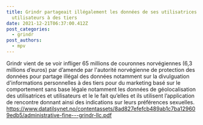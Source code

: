 ```yaml
---
title: Grindr partageait illégalement les données de ses utilisatrices et
  utilisateurs à des tiers
date: 2021-12-21T06:37:00.412Z
post_categories:
  - grindr
post_authors:
  - mpv
---
```

Grindr vient de se voir infliger 65 millions de couronnes norvégiennes (6,3 millions d’euros) par  d’amende par l'autorité norvégienne de protection des données pour partage illégal des données notamment sur la divulguation d'informations personnelles à des tiers pour du marketing basé sur le comportement sans base légale notamment les données de géolocalisation des utilisatrices et utilisateurs et le  le fait  qu’elles et ils utilisent l’application de rencontre  donnant ainsi des indications sur leurs préférences sexuelles. <https://www.datatilsynet.no/contentassets/8ad827efefcb489ab1c7ba129609edb5/administrative-fine---grindr-llc.pdf>